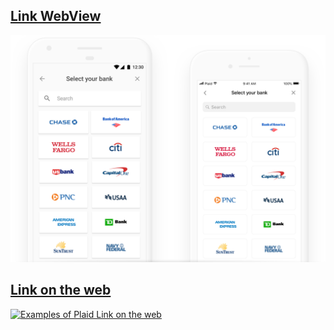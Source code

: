 ## [Link WebView](webviews)

[![Examples of Plaid Link WebView](assets/link-webview-screenshot.png)](webviews)

## [Link on the web](web)

[![Examples of Plaid Link on the web](https://s3.amazonaws.com/plaid-blog-theme/production/2018/02/csa_lineup.png)](web)
